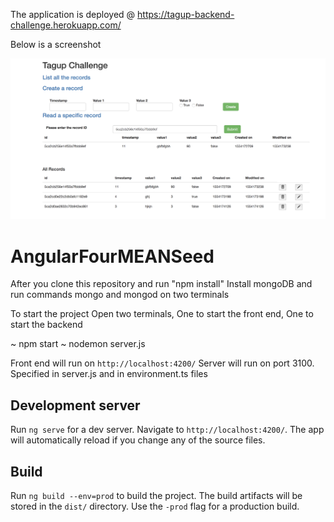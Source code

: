 The application is deployed @ https://tagup-backend-challenge.herokuapp.com/

Below is a screenshot

![alt text](https://github.com/nikhilaraya/tagup-challenge/blob/master/Tagup%20screenshot.png)

# AngularFourMEANSeed

After you clone this repository and run "npm install"
Install mongoDB and run commands mongo and mongod on two terminals

To start the project
Open two terminals, One to start the front end, One to start the backend

~ npm start
~ nodemon server.js

Front end will run on `http://localhost:4200/`
Server will run on port 3100. Specified in server.js and in environment.ts files

## Development server

Run `ng serve` for a dev server. Navigate to `http://localhost:4200/`. The app will automatically reload if you change any of the source files.

## Build

Run `ng build --env=prod` to build the project. The build artifacts will be stored in the `dist/` directory. Use the `-prod` flag for a production build.
